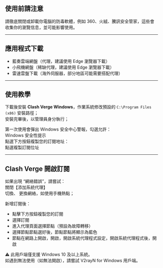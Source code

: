 ## 使用前請注意

請徹底關閉或卸載你電腦的防毒軟體，例如 360、火絨、騰訊安全管家，這些會收集你的瀏覽信息，並可能影響使用。

---

## 應用程式下載

- 藍奏雲端網盤（代理，建議使用 Edge 瀏覽器下載）  
- 小飛機網盤（稀缺代理，建議使用 Edge 瀏覽器下載）  
- 雷速雲盤下載（海外伺服器，部分地區可能需要搭配代理）  

---

## 使用教學

下載後安裝 **Clash Verge Windows**，作業系統修改預設的 `C:\Program Files (x86)` 安裝路徑；  
安裝完畢後，以管理員身分執行；

第一次使用會彈出 Windows 安全中心警報，勾選允許：  
Windows 安全性提示  
點選下方按鈕複製您的訂閱地址：  
點選複製訂閱位址  

---

## Clash Verge 開啟訂閱

如果出現 “網絡錯誤”，請嘗試：  
關閉【添加系統代理】  
切換、 更換網絡，如使用手機熱點；  

新增訂閱後：  
- 點擊下方按鈕複製您的訂閱  
- 選擇訂閱  
- 進入代理頁面選擇節點（預設為故障轉移）  
- 選擇節點節點選好後，節點節點將顯示為藍色  
- 節點在網路上開啟，開啟，開啟系統代理程式設定，開啟系統代理程式後，開啟  

⚠️ 此用戶端僅支援 Windows 10 及以上系統。  
如遇到無法使用（如無法開啟），請嘗試 V2rayN for Windows 用戶端。
